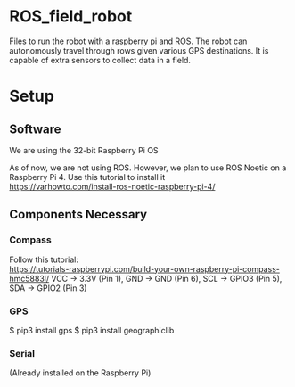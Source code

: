 # ROS_field_robot
Files to run the robot with a raspberry pi and ROS. The robot can autonomously travel through rows given various GPS destinations. It is capable of extra sensors to collect data in a field.

# Setup

## Software
We are using the 32-bit Raspberry Pi OS

As of now, we are not using ROS. However, we plan to use ROS Noetic on a Raspberry Pi 4. Use this tutorial to install it<br />
https://varhowto.com/install-ros-noetic-raspberry-pi-4/ <br />

## Components Necessary
### Compass
Follow this tutorial:<br />
https://tutorials-raspberrypi.com/build-your-own-raspberry-pi-compass-hmc5883l/
VCC -> 3.3V (Pin 1), GND -> GND (Pin 6), SCL -> GPIO3 (Pin 5), SDA -> GPIO2 (Pin 3) <br />

### GPS
$ pip3 install gps
$ pip3 install geographiclib

### Serial
(Already installed on the Raspberry Pi)
